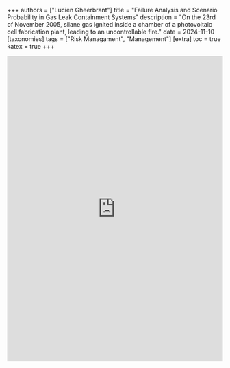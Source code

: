 +++
authors = ["Lucien Gheerbrant"]
title = "Failure Analysis and Scenario Probability in Gas Leak Containment Systems"
description = "On the 23rd of November 2005, silane gas ignited inside a chamber of a photovoltaic cell fabrication plant, leading to an uncontrollable fire."
date = 2024-11-10
[taxonomies]
tags = ["Risk Managament", "Management"]
[extra]
toc = true
katex = true
+++

<div style="position: relative; width: 100%; height: 0; padding-bottom: 141.4%;">
  <iframe
    src="https://mozilla.github.io/pdf.js/web/viewer.html?file=https://luciengheerbrant.com/portfolio/risk-management/Assessment-3B-Lucien-Gheerbrant_redacted.pdf"
    style="position: absolute; width: 100%; height: 100%; border: none;"
    allowfullscreen
    webkitallowfullscreen>
  </iframe>
</div>